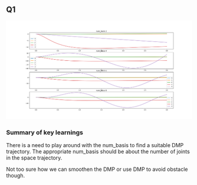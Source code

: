 ## Q1

![Plot](https://github.com/jinmingteo/CMU_Robotics_HW3/blob/master/code/Q1.png)

### Summary of key learnings

There is a need to play around with the num_basis to find a suitable DMP trajectory. The appropriate num_basis should be about the number of joints in the space trajectory. 

Not too sure how we can smoothen the DMP or use DMP to avoid obstacle though.